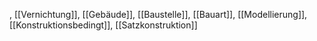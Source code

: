 , [[Vernichtung]], [[Gebäude]], [[Baustelle]], [[Bauart]], [[Modellierung]], [[Konstruktionsbedingt]], [[Satzkonstruktion]]